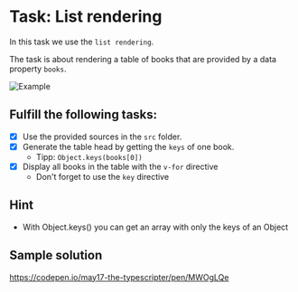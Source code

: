 # Task: List rendering

In this task we use the `list rendering`.

The task is about rendering a table of books that are provided by a data property `books`.

![Example](example.png)

## Fulfill the following tasks:

- [x] Use the provided sources in the `src` folder.
- [x] Generate the table head by getting the `keys` of one book.
  - Tipp: `Object.keys(books[0])`
- [x] Display all books in the table with the `v-for` directive
  - Don't forget to use the `key` directive

## Hint

- With Object.keys() you can get an array with only the keys of an Object

## Sample solution

https://codepen.io/may17-the-typescripter/pen/MWOgLQe